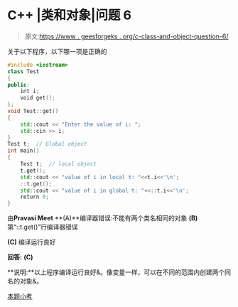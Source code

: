 # C++ |类和对象|问题 6

> 原文:[https://www . geesforgeks . org/c-class-and-object-question-6/](https://www.geeksforgeeks.org/c-class-and-object-question-6/)

关于以下程序，以下哪一项是正确的

```cpp
#include <iostream>
class Test
{
public:
    int i;
    void get();
};
void Test::get()
{
    std::cout << "Enter the value of i: ";
    std::cin >> i;
}
Test t;  // Global object
int main()
{
    Test t;  // local object
    t.get();
    std::cout << "value of i in local t: "<<t.i<<'\n';
    ::t.get(); 
    std::cout << "value of i in global t: "<<::t.i<<'\n';
    return 0;
}
```

由**Pravasi Meet**
**(A)**编译器错误:不能有两个类名相同的对象
**(B)** 第“::t.get()”行编译器错误

**(C)** 编译运行良好

**回答:** **(C)**

**说明:**以上程序编译运行良好&。像变量一样，可以在不同的范围内创建两个同名的对象&。

[本题小考](https://www.geeksforgeeks.org/c-plus-plus-gq/class-and-object-gq/)